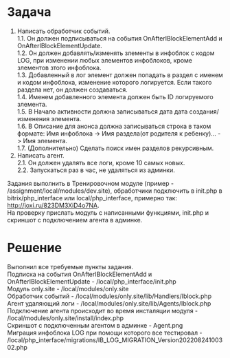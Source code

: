 # Задача
1. Написать обработчик событий.  
1.1. Он должен подписываться на события OnAfterIBlockElementAdd и OnAfterIBlockElementUpdate.  
1.2. Он должен добавлять/изменять злементы в инфоблок с кодом LOG, при изменении любых элементов инфоблоков, кроме злементов зтого инфоблока.  
1.3. Добавленный в лог элемент должен попадать в раздел с именем и кодом инфоблока, изменение которого логируется. Если такого раздела нет, он должен создаваться.  
1.4. Именем добавленного элемента должен быть ID логируемого злемента.  
1.5. В Начало активности должна записываться дата дата создания/изменения элемента.  
1.6. В Описание для анонса должна записываться строка в таком формате: Имя инфоблока -> Имя раздела(от родителя к ребенку)... -> Имя элемента.  
1.7. (Дополнительно) Сделать поиск имен разделов рекурсивным.  
2. Написать агент.  
2.1. Он должен удалять все логи, кроме 10 самых новых.  
2.2. Запускаться раз в час, не удаляться из админки.  

Задания выполнить в Тренировочном модуле (пример - /assignment/local/modules/dev.site), обработчики подключить в init.php в bitrix/php_interface или local/php_interface, примерно так: http://joxi.ru/823DM3XiD4o7NA.  
На проверку прислать модуль с написанными функциями, init.php и скриншот с подключением агента в админке.  

# Решение
Выполнил все требуемые пункты задания.  
Подписка на события OnAfterIBlockElementAdd и OnAfterIBlockElementUpdate - /local/php_interface/init.php  
Модуль only.site - /local/modules/only.site  
Обработчик событий - /local/modules/only.site/lib/Handlers/Iblock.php  
Агент удаляющий логи - /local/modules/only.site/lib/Agents/Iblock.php  
Подключение агента происходит во время инсталяции модуля - /local/modules/only.site/install/index.php  
Скриншот с подключенным агентом в админке - Agent.png  
Миграция инфоблока LOG при помощи которого все тестировал - /local/php_interface/migrations/IB_LOG_MIGRATION_Version20220824100302.php  
